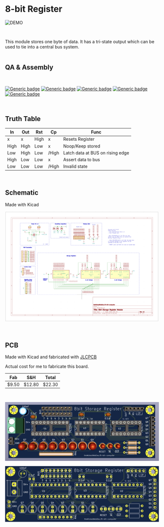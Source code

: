 # 8-bit Register

![DEMO](https://github.com/theWickedWebDev/8-bit-computer/blob/master/STORAGE-REGISTER-SINGLE/register-demo.gif?raw=true)

<br/>

This module stores one byte of data. It has a tri-state output which can be used to tie into a central bus system.
<br/>
<br/>

## QA & Assembly

<br/>

[![Generic badge](https://img.shields.io/badge/Status-Done-green.svg)](https://shields.io/) [![Generic badge](https://img.shields.io/badge/PCB-Built-green.svg)](https://shields.io/) [![Generic badge](https://img.shields.io/badge/QA-Pass-green.svg)](https://shields.io/) [![Generic badge](https://img.shields.io/badge/ERC-Pass-green.svg)](https://shields.io/) [![Generic badge](https://img.shields.io/badge/DRC-Pass-green.svg)](https://shields.io/)

<br/>

## Truth Table

| In  | Out | Rst | Cp  | Func
|---- |---- |---- |---- |----
| x	  | x   | High   | x   | Resets Register
| High   | High   | Low   | x   | Noop/Keep stored
| Low   | High   | Low   | /High | Latch data at BUS on rising edge
| High | Low | Low | x | Assert data to bus
| Low | Low | Low | /High | Invalid state


<br/>

## Schematic

Made with Kicad

![SCHEMATIC](https://github.com/theWickedWebDev/8-bit-computer/blob/master/STORAGE-REGISTER-SINGLE/registersch.png?raw=true)

<br/>

## PCB
Made with Kicad and fabricated with [JLCPCB](https://jlcpcb.com/)

Actual cost for me to fabricate this board.

| Fab 	    | S&H 	    | Total     |
|----	    |----	    |----       |
|  $9.50	|  $12.80 	|  $22.30   |

<br/>

![REGISTER](https://github.com/theWickedWebDev/8-bit-computer/blob/master/STORAGE-REGISTER-SINGLE/register3d.png?raw=true)
<br/>

![REGISTER](https://github.com/theWickedWebDev/8-bit-computer/blob/master/STORAGE-REGISTER-SINGLE/registerboard.png?raw=true)